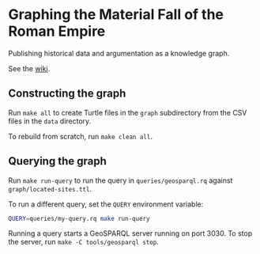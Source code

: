 # Graphing the Material Fall of the Roman Empire

Publishing historical data and argumentation as a knowledge graph.

See the [wiki](https://github.com/dkglab/fall-of-rome/wiki).

## Constructing the graph

Run `make all` to create Turtle files in the `graph` subdirectory from
the CSV files in the `data` directory.

To rebuild from scratch, run `make clean all`.

## Querying the graph

Run `make run-query` to run the query in `queries/geosparql.rq`
against `graph/located-sites.ttl`.

To run a different query, set the `QUERY` environment variable:

```sh
QUERY=queries/my-query.rq make run-query
```

Running a query starts a GeoSPARQL server running on port 3030. To
stop the server, run `make -C tools/geosparql stop`.
